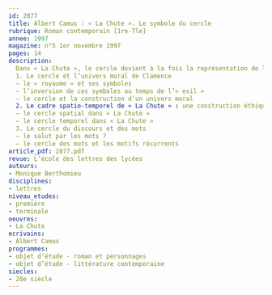 ```yaml
---
id: 2877
title: Albert Camus : « La Chute ». Le symbole du cercle
rubrique: Roman contemporain [1re-Tle]
annee: 1997
magazine: n°5 1er novembre 1997
pages: 14
description: 
  Dans « La Chute », le cercle devient à la fois la représentation de l’univers moral de Clamence, du monde spatio-temporel dans lequel il se situe, de la forme et des fonctions du discours qu’il prononce…
  1. Le cercle et l’univers moral de Clamence
  – le « royaume » et ses symboles
  – l’inversion de ces symboles au temps de l’« exil »
  – le cercle et la construction d’un univers moral
  2. Le cadre spatio-temporel de « La Chute » : une construction éthique
  – le cercle spatial dans « La Chute »
  – le cercle temporel dans « La Chute »
  3. Le cercle du discours et des mots
  – le salut par les mots ?
  – le cercle des mots et les motifs récurrents
article_pdf: 2877.pdf
revue: L’école des lettres des lycées
auteurs:
- Monique Berthomieu
disciplines:
- lettres
niveau_etudes:
- première
- terminale
oeuvres:
- La Chute
ecrivains:
- Albert Camus
programmes:
- objet d’étude - roman et personnages
- objet d’étude - littérature contemporaine
siecles:
- 20e siècle
---
```

